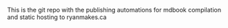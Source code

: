 This is the git repo with the publishing automations for mdbook compilation and static hosting to ryanmakes.ca
